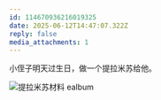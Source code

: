 ```yaml
---
id: 114670936216019325
date: 2025-06-12T14:47:07.322Z
reply: false
media_attachments: 1
---
```


小侄子明天过生日，做一个提拉米苏给他。

![提拉米苏材料
ealbum](https://files.e5n.cc/media_attachments/files/114/670/933/031/439/469/original/f3f2808cea32be79.jpg)
